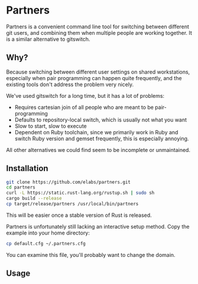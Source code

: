 # Partners

Partners is a convenient command line tool for switching between different git
users, and combining them when multiple people are working together. It is a
similar alternative to gitswitch.

## Why?

Because switching between different user settings on shared workstations,
especially when pair programming can happen quite frequently, and the existing
tools don't address the problem very nicely.

We've used gitswitch for a long time, but it has a lot of problems:

- Requires cartesian join of all people who are meant to be pair-programming
- Defaults to repository-local switch, which is usually not what you want
- Slow to start, slow to execute
- Dependent on Ruby toolchain, since we primarily work in Ruby and switch Ruby
  version and gemset frequently, this is especially annoying.

All other alternatives we could find seem to be incomplete or unmaintained.

## Installation

``` sh
git clone https://github.com/elabs/partners.git
cd partners
curl -L https://static.rust-lang.org/rustup.sh | sudo sh
cargo build --release
cp target/release/partners /usr/local/bin/partners
```

This will be easier once a stable version of Rust is released.

Partners is unfortunately still lacking an interactive setup method. Copy the
example into your home directory:

``` sh
cp default.cfg ~/.partners.cfg
```

You can examine this file, you'll probably want to change the domain.

## Usage



